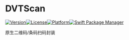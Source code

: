 # DVTScan

[![Version](https://img.shields.io/cocoapods/v/DVTScan.svg?style=flat)](https://cocoapods.org/pods/DVTScan)[![License](https://img.shields.io/cocoapods/l/DVTScan.svg?style=flat)](https://cocoapods.org/pods/DVTScan)[![Platform](https://img.shields.io/cocoapods/p/DVTScan.svg?style=flat)](https://cocoapods.org/pods/DVTScan)[![Swift Package Manager](https://rawgit.com/jlyonsmith/artwork/master/SwiftPackageManager/swiftpackagemanager-compatible.svg)](https://swift.org/package-manager/)

原生二维码/条码扫码封装
